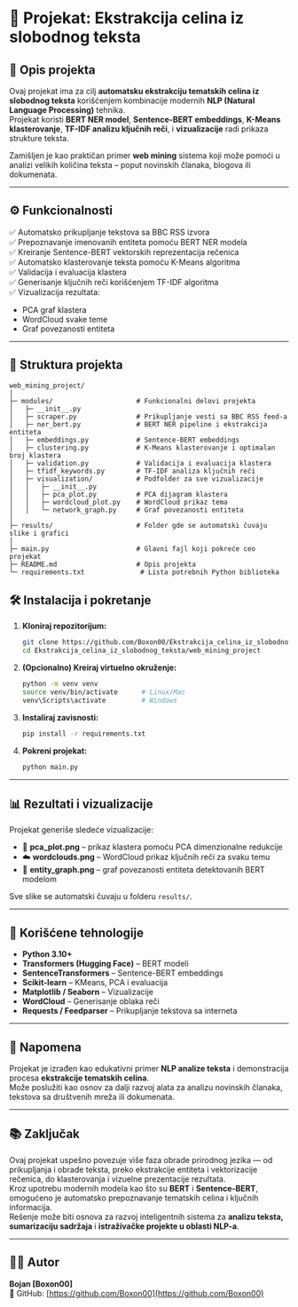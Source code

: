 # 🧠 Projekat: Ekstrakcija celina iz slobodnog teksta

## 📘 Opis projekta  
Ovaj projekat ima za cilj **automatsku ekstrakciju tematskih celina iz slobodnog teksta** korišćenjem kombinacije modernih **NLP (Natural Language Processing)** tehnika.  
Projekat koristi **BERT NER model**, **Sentence-BERT embeddings**, **K-Means klasterovanje**, **TF-IDF analizu ključnih reči**, i **vizualizacije** radi prikaza strukture teksta.

Zamišljen je kao praktičan primer **web mining** sistema koji može pomoći u analizi velikih količina teksta – poput novinskih članaka, blogova ili dokumenata.

---

## ⚙️ Funkcionalnosti  

✅ Automatsko prikupljanje tekstova sa BBC RSS izvora  
✅ Prepoznavanje imenovanih entiteta pomoću BERT NER modela  
✅ Kreiranje Sentence-BERT vektorskih reprezentacija rečenica  
✅ Automatsko klasterovanje teksta pomoću K-Means algoritma  
✅ Validacija i evaluacija klastera  
✅ Generisanje ključnih reči korišćenjem TF-IDF algoritma  
✅ Vizualizacija rezultata:
- PCA graf klastera  
- WordCloud svake teme  
- Graf povezanosti entiteta  

---

## 🧩 Struktura projekta  

```
web_mining_project/
│
├─ modules/                     # Funkcionalni delovi projekta
│   ├─ __init__.py
│   ├─ scraper.py               # Prikupljanje vesti sa BBC RSS feed-a
│   ├─ ner_bert.py              # BERT NER pipeline i ekstrakcija entiteta
│   ├─ embeddings.py            # Sentence-BERT embeddings
│   ├─ clustering.py            # K-Means klasterovanje i optimalan broj klastera
│   ├─ validation.py            # Validacija i evaluacija klastera
│   ├─ tfidf_keywords.py        # TF-IDF analiza ključnih reči
│   ├─ visualization/           # Podfolder za sve vizualizacije
│   │   ├─ __init__.py
│   │   ├─ pca_plot.py          # PCA dijagram klastera
│   │   ├─ wordcloud_plot.py    # WordCloud prikaz tema
│   │   └─ network_graph.py     # Graf povezanosti entiteta
│
├─ results/                     # Folder gde se automatski čuvaju slike i grafici
│
├─ main.py                      # Glavni fajl koji pokreće ceo projekat
├─ README.md                    # Opis projekta
└─ requirements.txt              # Lista potrebnih Python biblioteka

```

## 🛠️ Instalacija i pokretanje  

1. **Kloniraj repozitorijum:**
   ```bash
   git clone https://github.com/Boxon00/Ekstrakcija_celina_iz_slobodnog_teksta.git
   cd Ekstrakcija_celina_iz_slobodnog_teksta/web_mining_project
   ```

2. **(Opcionalno) Kreiraj virtuelno okruženje:**
   ```bash
   python -m venv venv
   source venv/bin/activate      # Linux/Mac
   venv\Scripts\activate         # Windows
   ```

3. **Instaliraj zavisnosti:**
   ```bash
   pip install -r requirements.txt
   ```

4. **Pokreni projekat:**
   ```bash
   python main.py
   ```

---

## 📊 Rezultati i vizualizacije  

Projekat generiše sledeće vizualizacije:

- 🧩 **pca_plot.png** – prikaz klastera pomoću PCA dimenzionalne redukcije  
- ☁️ **wordclouds.png** – WordCloud prikaz ključnih reči za svaku temu  
- 🔗 **entity_graph.png** – graf povezanosti entiteta detektovanih BERT modelom

Sve slike se automatski čuvaju u folderu `results/`.

---

## 🧠 Korišćene tehnologije  

- **Python 3.10+**  
- **Transformers (Hugging Face)** – BERT modeli  
- **SentenceTransformers** – Sentence-BERT embeddings  
- **Scikit-learn** – KMeans, PCA i evaluacija  
- **Matplotlib / Seaborn** – Vizualizacije  
- **WordCloud** – Generisanje oblaka reči  
- **Requests / Feedparser** – Prikupljanje tekstova sa interneta  

---

## 🧾 Napomena  

Projekat je izrađen kao edukativni primer **NLP analize teksta** i demonstracija procesa **ekstrakcije tematskih celina**.  
Može poslužiti kao osnov za dalji razvoj alata za analizu novinskih članaka, tekstova sa društvenih mreža ili dokumenata.

---

## 📚 Zaključak  

Ovaj projekat uspešno povezuje više faza obrade prirodnog jezika — od prikupljanja i obrade teksta, preko ekstrakcije entiteta i vektorizacije rečenica, do klasterovanja i vizuelne prezentacije rezultata.  
Kroz upotrebu modernih modela kao što su **BERT** i **Sentence-BERT**, omogućeno je automatsko prepoznavanje tematskih celina i ključnih informacija.  
Rešenje može biti osnova za razvoj inteligentnih sistema za **analizu teksta, sumarizaciju sadržaja** i **istraživačke projekte u oblasti NLP-a**.

---

## 👨‍💻 Autor  

**Bojan [Boxon00]**  
📂 GitHub: [https://github.com/Boxon00](https://github.com/Boxon00)

